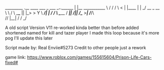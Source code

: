 _________               .__                   ____  ___
\_   ___ \___.__.______ |  |__   ___________  \   \/  /
/    \  \<   |  |\____ \|  |  \_/ __ \_  __ \  \     / 
\     \___\___  ||  |_> >   Y  \  ___/|  | \/  /     \ 
 \______  / ____||   __/|___|  /\___  >__|    /___/\  \
        \/\/     |__|        \/     \/              \_/

A old script Version V11 re-worked kinda better than before added shortened named
for kill and tazer player I made this loop because it's more pog I'll
update this later

Script made by: Real Enviie#5273
Credit to other people just a rework 

game link: https://www.roblox.com/games/155615604/Prison-Life-Cars-fixed#
